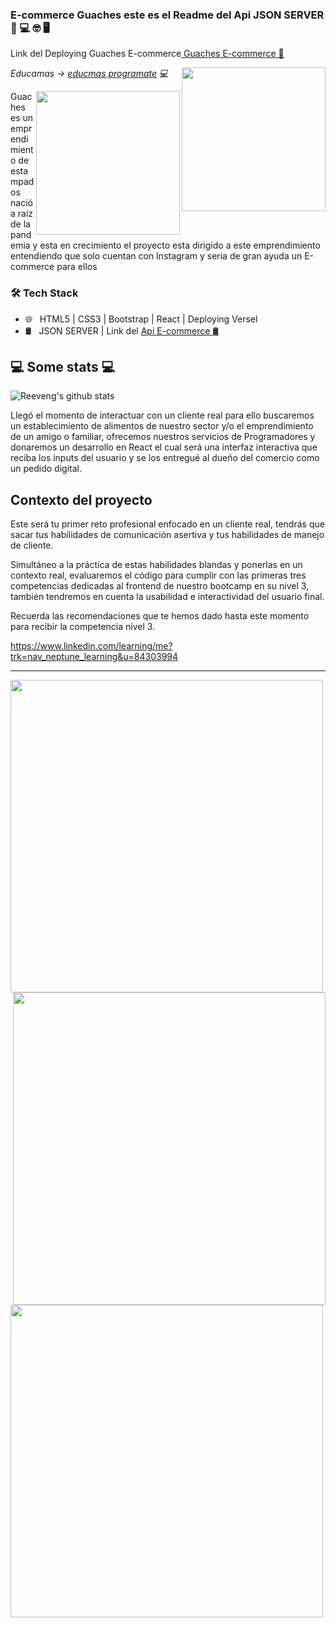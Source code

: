 ### E-commerce Guaches este es el Readme del Api JSON SERVER 👋   💻  🤓  🖥

Link del Deploying Guaches E-commerce<a href="https://guaches-mc7x5rqzw-jdqn.vercel.app/"> Guaches E-commerce 🛒 </a>

<img align='right' src="https://media.giphy.com/media/M9gbBd9nbDrOTu1Mqx/giphy.gif" width="230">

<p><em> Educamas -> <a href="https://educamas.com.co/programate/">educmas programate</a> 💻 </br>
</em></p>

<img align='right' src="https://github.com/JDQN/Deploying-Guaches/blob/main/LogoGuache.png" width="230">

<p>Guaches es un emprendimiento de estampados nació a raíz de la pandemia y esta en crecimiento el proyecto esta dirigido a este emprendimiento  entendiendo que solo cuentan con Instagram y seria de gran ayuda un E-commerce para ellos</p>


<h3>🛠 Tech Stack</h3>

- 🌐 &nbsp; HTML5 | CSS3 | Bootstrap | React | Deploying Versel
- 🛢 &nbsp; JSON SERVER | Link del <a href="https://jdqn.github.io/jsonapi/data.json"> Api E-commerce 🛢 </a>


<h2>💻 Some stats 💻</h2>

![Reeveng's github stats](https://github-readme-stats.vercel.app/api?username=reeveng&show_icons=true&title_color=fff&icon_color=79ff97&text_color=9f9f9f&bg_color=151515)

<p>Llegó el momento de interactuar con un cliente real para ello buscaremos un  establecimiento de alimentos de nuestro sector y/o el emprendimiento de un amigo o familiar, ofrecemos nuestros servicios de Programadores y donaremos un desarrollo  en React el cual será una interfaz interactiva que reciba los inputs del usuario y se los entregué al dueño del comercio como un pedido digital.</p>

<h2>Contexto del proyecto</h2>
Este será tu primer reto profesional enfocado en un cliente real, tendrás que sacar tus habilidades de comunicación asertiva y tus habilidades de manejo de cliente.

Simultáneo a la práctica de estas habilidades blandas y ponerlas en un contexto real, evaluaremos el código para cumplir con las primeras tres competencias dedicadas al frontend de nuestro bootcamp en su nivel 3, también tendremos en cuenta la usabilidad e interactividad del usuario final.

Recuerda las recomendaciones que te hemos dado hasta este momento para recibir la competencia nivel 3.

https://www.linkedin.com/learning/me?trk=nav_neptune_learning&u=84303994

<hr/>

<img src="https://github.com/JDQN/Deploying-Guaches/blob/main/Ecomerce%20Guache.png" width="500">

<img align='right' src="https://github.com/JDQN/Deploying-Guaches/blob/main/Ecommerce%20Guache%20app.png" width="500">

<img src="https://github.com/JDQN/Deploying-Guaches/blob/main/Cart.png" width="500">
